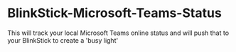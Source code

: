 # BlinkStick-Microsoft-Teams-Status
This will track your local Microsoft Teams online status and will push that to your BlinkStick to create a 'busy light'
